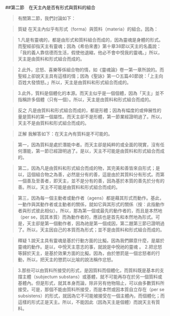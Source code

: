 ##第二節　在天主內是否有形式與質料的組合
>有關第二節，我們討論如下：

>質疑	在天主內似乎有形式（forma）與質料（materia）的組合。因為：

>1.凡是有靈魂的，都是由形式和質料組合而成的，因為靈魂是身體的形式。而聖經卻指天主有靈魂；因為《希伯來書》第十章38節以天主的名義說：「我的義人靠信德而生活，假使他退縮，他必不會中悅我的靈魂。」所以，天主是由質料和形式組合而成的。

>2.此外，忿怒、喜樂等係組合物的情，如《靈魂論》卷一第一章所說的。而聖經上卻說天主具有這樣的情；因為《聖詠》第一○五篇40節說：「上主向百姓大發憤怒。」所以，天主是由質料和形式組合而成的。

>3.此外，質料是個體化的本源。而天主似乎是一個個體，因為「天主」並不指稱許多個體（只有一個）。所以，天主是由質料和形式組合而成的。

>反之	凡是由質料和形式組合而成的，都是形體；因為有幅度的或伸展性的量是質料的第一個屬性。而天主卻不是形體，第一節業經證明過了。所以，天主不是由質料和形式組合而成的。

>正解	我解答如下：在天主內有質料是不可能的。

>第一，因為質料是處於潛能中者。而天主卻是純粹的或全面的現實，沒有任何潛能，第一節已經證明過了。是以，天主不可能是由質料和形式組合而成的。

>第二，因為凡是由質料和形式組合而成的物，其完美和善皆來自形式；是以，這個組合物之為善，必然是分有的善，這是由於其質料分有形式。而第一個善及至善者，即天主，並不是分有的善，因為基於本質的善先於分有的善。所以，天主不可能是由質料和形式組合而成的。

>第三，因為每一個主動者或動作者（agens）都是藉其形式而動作。基此，一動作與其動作者或主動者的關係，就如它與其形式的關係（按︰此指動作者與形式彼此相似）。所以，那為第一個或最先的動作者的，而且是本然地（per se，因其本質）而為動作者的，應該也是首先和本然地為形式。可是，天主卻是第一個動作者，因為祂是第一個成因，第二題第三節已證明過了。所以，天主因自己的本質而為形式；並不是由質料和形式組合而成的。

>釋疑	1.說天主具有靈魂是基於行動方面的比擬。因為我們願意什麼，是屬於靈魂的動作。是以，中悅天主意志的事，就說是中悅祂的靈魂
。
>2.把忿怒等歸於天主，是基於效果方面的比擬。因為，由於懲罰是一個忿怒者的行動，所以，把天主的懲罰以比喻的說法稱作忿怒。

>3.那些可以由質料所接受的形式，是因質料而個體化，而質料既是基本的支撐主體（subjectum substans）或基體，就不可能再存在於另一個質料或基體內。但是形式，就其本身而論，除非另有他物阻止，可以由多數質料所接受。可是，那個不能由質料所接受，而是本然或因本質自立存在（per se subsistens）的形式，就因為它不可能被接受在一個主體內，而個體化；而這樣的形式正是天主。所以，不能因此（因為天主是個體）而說天主有質料。
